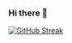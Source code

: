 ### Hi there 👋

<!--
**Roshankrshah/Roshankrshah** is a ✨ _special_ ✨ repository because its `README.md` (this file) appears on your GitHub profile.

Here are some ideas to get you started:

- 🔭 I’m currently working on ...
- 🌱 I’m currently learning ...
- 👯 I’m looking to collaborate on ...
- 🤔 I’m looking for help with ...
- 💬 Ask me about ...
- 📫 How to reach me: ...
- 😄 Pronouns: ...
- ⚡ Fun fact: ...
-->

[![GitHub Streak](http://github-readme-streak-stats.herokuapp.com?user=Roshankrshah&theme=transparent&hide_border=true)](https://git.io/streak-stats)
